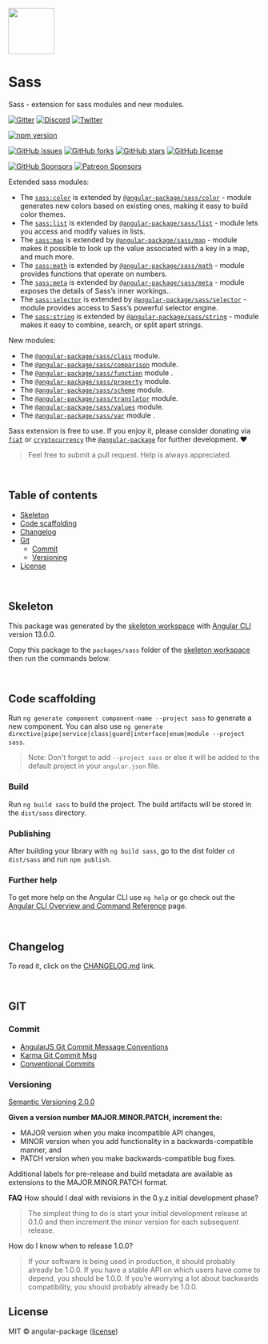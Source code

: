 <a href="https://angular-package.github.io/sass"><img src="https://sass-lang.com/assets/img/logos/logo.svg" width="92" height="92" /></a>

# Sass

Sass - extension for sass modules and new modules.

[![Gitter][gitter-badge]][gitter-chat]
[![Discord][discord-badge]][discord-channel]
[![Twitter][twitter-badge]][twitter-follow]

<!-- npm badge -->
[![npm version][sass-npm-badge-svg]][sass-npm-badge]

<!-- GitHub badges -->
[![GitHub issues][sass-badge-issues]][sass-issues]
[![GitHub forks][sass-badge-forks]][sass-forks]
[![GitHub stars][sass-badge-stars]][sass-stars]
[![GitHub license][sass-badge-license]][sass-license]

<!-- Sponsors -->
[![GitHub Sponsors][github-badge-sponsor]][github-sponsor-link]
[![Patreon Sponsors][patreon-badge]][patreon-link]

Extended sass modules:

* The [`sass:color`](https://sass-lang.com/documentation/modules/color/) is extended by [`@angular-package/sass/color`](https://) - module generates new colors based on existing ones, making it easy to build color themes.
* The [`sass:list`](https://sass-lang.com/documentation/modules/list/) is extended by [`@angular-package/sass/list`](https://) - module lets you access and modify values in lists.
* The [`sass:map`](https://sass-lang.com/documentation/modules/map/) is extended by [`@angular-package/sass/map`](https://) - module makes it possible to look up the value associated with a key in a map, and much more.
* The [`sass:math`](https://sass-lang.com/documentation/modules/math/) is extended by [`@angular-package/sass/math`](https://) - module provides functions that operate on numbers.
* The [`sass:meta`](https://sass-lang.com/documentation/modules/meta/) is extended by [`@angular-package/sass/meta`](https://) - module exposes the details of Sass’s inner workings..
* The [`sass:selector`](https://sass-lang.com/documentation/modules/selector/) is extended by [`@angular-package/sass/selector`](https://) - module provides access to Sass’s powerful selector engine.
* The [`sass:string`](https://sass-lang.com/documentation/modules/string/) is extended by [`@angular-package/sass/string`](https://) - module makes it easy to combine, search, or split apart strings.

New modules:

* The [`@angular-package/sass/class`](https://) module.
* The [`@angular-package/sass/comparison`](https://) module.
* The [`@angular-package/sass/function`](https://) module .
* The [`@angular-package/sass/property`](https://) module.
* The [`@angular-package/sass/scheme`](https://) module.
* The [`@angular-package/sass/translator`](https://) module.
* The [`@angular-package/sass/values`](https://) module.
* The [`@angular-package/sass/var`](https://) module .

Sass extension is free to use. If you enjoy it, please consider donating via [`fiat`](https://spectrecss.angular-package.dev/donate/usd-fiat) or [`cryptocurrency`](https://spectrecss.angular-package.dev/donate/thb-cryptocurrency) the [`@angular-package`](https://github.com/sponsors/angular-package) for further development. ♥  

> Feel free to submit a pull request. Help is always appreciated.

<br>

## Table of contents

* [Skeleton](#skeleton)
* [Code scaffolding](#code-scaffolding)
* [Changelog](#changelog)
* [Git](#git)
  * [Commit](#commit)
  * [Versioning](#versioning)
* [License](#license)

<br>

## Skeleton

This package was generated by the [skeleton workspace][skeleton] with [Angular CLI](https://github.com/angular/angular-cli) version 13.0.0.

Copy this package to the `packages/sass` folder of the [skeleton workspace][skeleton] then run the commands below.

<br>

## Code scaffolding

Run `ng generate component component-name --project sass` to generate a new component. You can also use `ng generate directive|pipe|service|class|guard|interface|enum|module --project sass`.
> Note: Don't forget to add `--project sass` or else it will be added to the default project in your `angular.json` file.

### Build

Run `ng build sass` to build the project. The build artifacts will be stored in the `dist/sass` directory.

### Publishing

After building your library with `ng build sass`, go to the dist folder `cd dist/sass` and run `npm publish`.

### Further help

To get more help on the Angular CLI use `ng help` or go check out the [Angular CLI Overview and Command Reference](https://angular.io/cli) page.

<br>

## Changelog

To read it, click on the [CHANGELOG.md](https://github.com/angular-package/sass/blob/master/CHANGELOG.md) link.

<br>

## GIT

### Commit

* [AngularJS Git Commit Message Conventions][git-commit-angular]
* [Karma Git Commit Msg][git-commit-karma]
* [Conventional Commits][git-commit-conventional]

### Versioning

[Semantic Versioning 2.0.0][git-semver]

**Given a version number MAJOR.MINOR.PATCH, increment the:**

* MAJOR version when you make incompatible API changes,
* MINOR version when you add functionality in a backwards-compatible manner, and
* PATCH version when you make backwards-compatible bug fixes.

Additional labels for pre-release and build metadata are available as extensions to the MAJOR.MINOR.PATCH format.

**FAQ**
How should I deal with revisions in the 0.y.z initial development phase?

> The simplest thing to do is start your initial development release at 0.1.0 and then increment the minor version for each subsequent release.

How do I know when to release 1.0.0?

> If your software is being used in production, it should probably already be 1.0.0. If you have a stable API on which users have come to depend, you should be 1.0.0. If you’re worrying a lot about backwards compatibility, you should probably already be 1.0.0.

## License

MIT © angular-package ([license][sass-license])

<!-- Funding -->
[github-badge-sponsor]: https://img.shields.io/static/v1?label=Sponsor&message=%E2%9D%A4&logo=GitHub&link=https://github.com/sponsors/angular-package
[github-sponsor-link]: https://github.com/sponsors/angular-package
[patreon-badge]: https://img.shields.io/endpoint.svg?url=https%3A%2F%2Fshieldsio-patreon.vercel.app%2Fapi%3Fusername%3Dangularpackage%26type%3Dpatrons&style=flat
[patreon-link]: https://patreon.com/angularpackage

[angulario]: https://angular.io
[skeleton]: https://github.com/angular-package/skeleton

<!-- Update status -->
[experimental]: https://img.shields.io/badge/-Experimental-orange
[fix]: https://img.shields.io/badge/-Fix-red
[new]: https://img.shields.io/badge/-eNw-green
[update]: https://img.shields.io/badge/-Update-red
[documentation]: https://img.shields.io/badge/-Documentation-informational
[demonstration]: https://img.shields.io/badge/-Demonstration-green

<!-- Discord -->
[discord-badge]: https://img.shields.io/discord/925168966098386944?style=social&logo=discord&label=Discord
[discord-channel]: https://discord.com/channels/925168966098386944

<!-- Gitter -->
[gitter-badge]: https://img.shields.io/gitter/room/angular-package/ap-sass?style=social&logo=gitter
[gitter-chat]: https://app.gitter.im/#/room/#ap-sass:gitter.im

<!-- Twitter -->
[twitter-badge]: https://img.shields.io/twitter/follow/angularpackage?label=%40angularpackage&style=social
[twitter-follow]: https://twitter.com/angularpackage

<!-- GIT -->
[git-semver]: http://semver.org/

<!-- GIT: commit -->
[git-commit-angular]: https://gist.github.com/stephenparish/9941e89d80e2bc58a153
[git-commit-karma]: http://karma-runner.github.io/0.10/dev/git-commit-msg.html
[git-commit-conventional]: https://www.conventionalcommits.org/en/v1.0.0/

<!-- This package: sass  -->
  <!-- GitHub: badges -->
  [sass-badge-issues]: https://img.shields.io/github/issues/angular-package/sass
  [sass-badge-forks]: https://img.shields.io/github/forks/angular-package/sass
  [sass-badge-stars]: https://img.shields.io/github/stars/angular-package/sass
  [sass-badge-license]: https://img.shields.io/github/license/angular-package/sass
  <!-- GitHub: badges links -->
  [sass-issues]: https://github.com/angular-package/sass/issues
  [sass-forks]: https://github.com/angular-package/sass/network
  [sass-license]: https://github.com/angular-package/sass/blob/master/LICENSE
  [sass-stars]: https://github.com/angular-package/sass/stargazers
<!-- This package -->
  [sass-github-changelog]: https://github.com/angular-package/sass/blob/main/CHANGELOG.md

<!-- Package: sass -->
  <!-- npm -->
  [sass-npm-badge-svg]: https://badge.fury.io/js/%40angular-package%2Fsass.svg
  [sass-npm-badge-png]: https://badge.fury.io/js/%40angular-package%2Fsass.png
  [sass-npm-badge]: https://badge.fury.io/js/%40angular-package%2Fsass
  [sass-npm-readme]: https://www.npmjs.com/package/@angular-package/sass#readme

  <!-- GitHub -->
  [sass-github-readme]: https://github.com/angular-package/sass#readme
